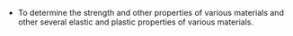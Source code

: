 - To determine the strength and other properties of various materials and other several elastic and plastic properties of various materials.

